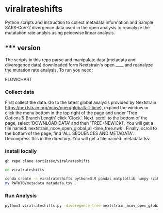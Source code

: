 # viralrateshifts

Python scripts and instruction to collect metadata information and Sample SARS-CoV-2 divergence data used in the open analysis to reanalyze the mutatation rate analyis using peicewise linear analysis.

## *** version
The scripts in this repo parse and manipulate data (metadata and diveregence data) downloaded form Nextstrain's open ____ and reanalyze the mutation rate analysis. To run you need:

FLOWCHART

### Collect data
First collect the data. Go to the latest global analysis provided by Nextstrain https://nextstrain.org/ncov/open/global/all-time), expand the window or click the menu bottom in the top right of the page and under 'Tree Options'&'Branch Length' click 'Clock'. Next, scroll to the bottom of the page, select 'DOWNLOAD DATA' and then 'TREE (NEWICK)'.  You will get a file named: nextstrain_ncov_open_global_all-time_tree.nwk . Finally, scroll to the bottom of the page, find 'ALL SEQUENCES AND METADATA'. Decompress this in the directory. You will get a file named: metadata.tsv. 

### install locally
```bash
gh repo clone aortizsax/viralrateshifts
```

```bash
cd viralrateshifts
```

```bash
conda create -n viralrateshifts python=3.9 pandas matplotlib numpy scikit-learn mv PATHTO/nextstrain_ncov_open_global_all-time_tree.nwk . 
mv PATHTO/metadata metadata.tsv .
```

### Run Analysis 

```bash
python3 viralrateshifts.py -diveregence-tree nextstrain_ncov_open_global_all-time_tree.nwk -metadata metadata.tsv
```



